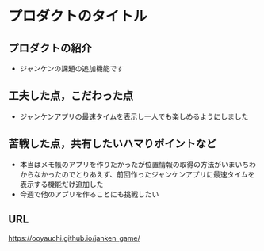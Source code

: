 # プロダクトのタイトル

## プロダクトの紹介

- ジャンケンの課題の追加機能です

## 工夫した点，こだわった点

- ジャンケンアプリの最速タイムを表示し一人でも楽しめるようにしました

## 苦戦した点，共有したいハマりポイントなど

- 本当はメモ帳のアプリを作りたかったが位置情報の取得の方法がいまいちわからなかったのでとりあえず、前回作ったジャンケンアプリに最速タイムを表示する機能だけ追加した
- 今週で他のアプリを作ることにも挑戦したい

## URL
https://ooyauchi.github.io/janken_game/